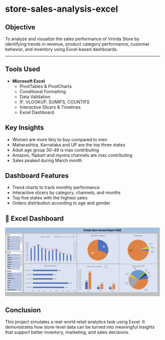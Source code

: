 # store-sales-analysis-excel

## Objective
To analyze and visualize the sales performance of Vrinda Store by identifying trends in revenue, product category performance, customer behavior, and inventory using Excel-based dashboards.

---

## Tools Used
- **Microsoft Excel**
  - PivotTables & PivotCharts
  - Conditional Formatting
  - Data Validation
  - IF, VLOOKUP, SUMIFS, COUNTIFS
  - Interactive Slicers & Timelines
  - Excel Dashboard

## Key Insights
- Women are more likly to buy compared to men 
- Maharashtra, Karnataka and UP are the top three states 
- Adult age group 30-49 is max contributing 
- Amazon, flipkart and myntra channels are max contributing 
- Sales peaked during March month 

## Dashboard Features
- Trend charts to track monthly performance
- Interactive slicers by category, channels, and months
- Top five states with the highest sales
- Orders distribution according to age and gender

## 📸 Excel Dashboard  
   ![Excel Dashboard](Store__Excel_Annual_Report.png)

## Conclusion

This project simulates a real-world retail analytics task using Excel. It demonstrates how store-level data can be turned into meaningful insights that support better inventory, marketing, and sales decisions.
